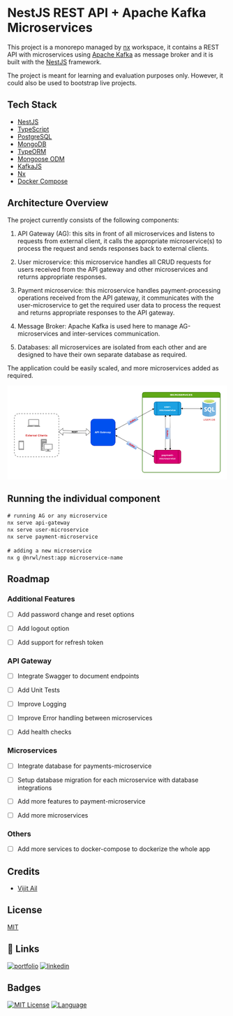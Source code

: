 # NestJS REST API + Apache Kafka Microservices

This project is a monorepo managed by [nx](https://nx.dev) workspace, it contains a REST API with microservices using [Apache Kafka](https://kafka.apache.org/) as message broker and it is built with the [NestJS](https://docs.nestjs.com) framework.  

The project is meant for learning and evaluation purposes only. However, it could also be used to bootstrap live projects.

## Tech Stack
* [NestJS](https://docs.nestjs.com)
* [TypeScript](https://www.typescriptlang.org/)
* [PostgreSQL](https://www.postgresql.org/)
* [MongoDB](https://www.mongodb.com/)
* [TypeORM](https://typeorm.io)
* [Mongoose ODM](https://mongoosejs.com/)
* [KafkaJS](https://kafka.js.org/)
* [Nx](https://nx.dev/)
* [Docker Compose](https://docs.docker.com/compose/)

## Architecture Overview

The project currently consists of the following components:

1. API Gateway (AG): this sits in front of all microservices and listens to requests from external client, it calls the appropriate microservice(s) to process the request and sends responses back to external clients.

2. User microservice: this microservice handles all CRUD requests for users received from the API gateway and other microservices and returns appropriate responses.

3. Payment microservice: this microservice handles payment-processing operations received from the API gateway, it communicates with the user-microservice to get the required user data to process the request and returns appropriate responses to the API gateway.

4. Message Broker: Apache Kafka is used here to manage AG-microservices and inter-services communication.

5. Databases: all microservices are isolated from each other and are designed to have their own separate database as required.

The application could be easily scaled, and more microservices added as required.

![Architecture Diagram](AD-Kafka.png)

## Running the individual component

```
# running AG or any microservice
nx serve api-gateway
nx serve user-microservice
nx serve payment-microservice

# adding a new microservice
nx g @nrwl/nest:app microservice-name

```

## Roadmap

### Additional Features

- [ ] Add password change and reset options

- [ ] Add logout option

- [ ] Add support for refresh token

### API Gateway

- [ ] Integrate Swagger to document endpoints

- [ ] Add Unit Tests

- [ ] Improve Logging

- [ ] Improve Error handling between microservices

- [ ] Add health checks

### Microservices

- [ ] Integrate database for payments-microservice

- [ ] Setup database migration for each microservice with database integrations

- [ ] Add more features to payment-microservice

- [ ] Add more microservices

### Others

- [ ] Add more services to docker-compose to dockerize the whole app

## Credits
* [Vijit Ail](https://www.linkedin.com/in/vijit-ail-376885179)

## License

[MIT](https://choosealicense.com/licenses/mit/)


## 🔗 Links
[![portfolio](https://img.shields.io/badge/my_portfolio-000?style=for-the-badge&logo=ko-fi&logoColor=white)](https://qxz.netlify.app/)
[![linkedin](https://img.shields.io/badge/linkedin-0A66C2?style=for-the-badge&logo=linkedin&logoColor=white)](https://www.linkedin.com/in/greazleay)


## Badges

[![MIT License](https://img.shields.io/badge/License-MIT-green.svg)](https://choosealicense.com/licenses/mit/)
[![Language](https://img.shields.io/github/languages/count/greazleay/microservices-demo)](https://github.com/greazleay/microservices-demo/)
